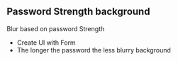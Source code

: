 ## Password Strength background

Blur based on password Strength
- Create UI with Form
- The longer the password the less blurry background
